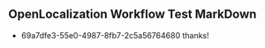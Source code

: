 ## OpenLocalization Workflow Test MarkDown
* 69a7dfe3-55e0-4987-8fb7-2c5a56764680 thanks!

<!--HONumber=Sep16_HO1-->


